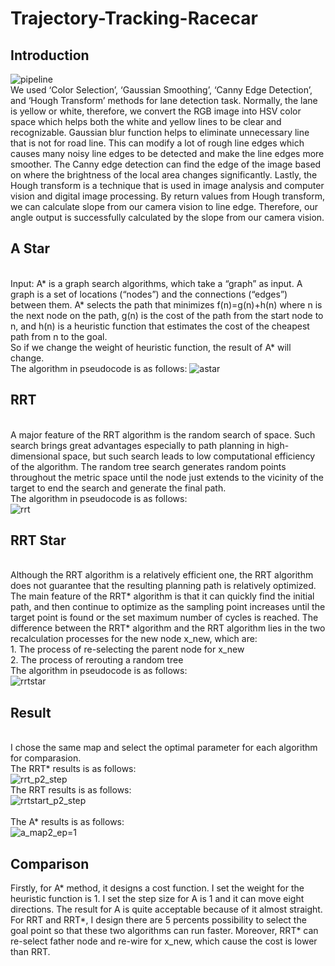 # Trajectory-Tracking-Racecar
## Introduction  
![pipeline](https://user-images.githubusercontent.com/36937088/54845125-d0e4bb80-4c95-11e9-8f07-fd297ad19702.jpeg)
<br>We used ‘Color Selection’, ‘Gaussian Smoothing’, ‘Canny Edge Detection’, and ‘Hough Transform’ methods for lane detection task.
Normally, the lane is yellow or white, therefore, we convert the RGB image into HSV color space which helps both the white and yellow lines to be clear and recognizable.
Gaussian blur function helps to eliminate unnecessary line that is not for road line. This can modify a lot of rough line edges which causes many noisy line edges to be detected and make the line edges more smoother. The Canny edge detection can find the edge of the image based on where the brightness of the local area changes significantly.
Lastly, the Hough transform is a technique that is used in image analysis and computer vision and digital image processing. By return values from Hough transform, we can calculate slope from our camera vision to line edge. Therefore, our angle output is successfully calculated by the slope from our camera vision.
## A Star
<br>Input: A* is a graph search algorithms, which take a “graph” as input. A graph is a set of locations (“nodes”) and the connections (“edges”) between them. A* selects the path that minimizes f(n)=g(n)+h(n) where n is the next node on the path, g(n) is the cost of the path from the start node to n, and h(n) is a heuristic function that estimates the cost of the cheapest path from n to the goal.
<br> So if we change the weight of heuristic function, the result of A* will change.
<br>The algorithm in pseudocode is as follows:
![astar](https://user-images.githubusercontent.com/36937088/54732154-7a6d6500-4b4f-11e9-8f36-67a9ccfa64d0.jpeg)
## RRT
<br> A major feature of the RRT algorithm is the random search of space. Such search brings great advantages especially to path planning in high-dimensional space, but such search leads to low computational efficiency of the algorithm. The random tree search generates random points throughout the metric space until the node just extends to the vicinity of the target to end the search and generate the final path.
<br>The algorithm in pseudocode is as follows:  
![rrt](https://user-images.githubusercontent.com/36937088/54732732-8eff2c80-4b52-11e9-87a2-7459d19c383e.jpeg)
## RRT Star
<br>Although the RRT algorithm is a relatively efficient one, the RRT algorithm does not guarantee that the resulting planning path is relatively optimized. The main feature of the RRT* algorithm is that it can quickly find the initial path, and then continue to optimize as the sampling point increases until the target point is found or the set maximum number of cycles is reached. The difference between the RRT* algorithm and the RRT algorithm lies in the two recalculation processes for the new node x_new, which are:
<br>1. The process of re-selecting the parent node for x_new
<br>2. The process of rerouting a random tree
<br>The algorithm in pseudocode is as follows:  
![rrtstar](https://user-images.githubusercontent.com/36937088/54732460-21063580-4b51-11e9-8698-0dd5ce3d9d2e.jpeg)
## Result
<br> I chose the same map and select the optimal parameter for each algorithm for comparasion.
<br> The RRT* results is as follows:    
  ![rrt_p2_step](https://user-images.githubusercontent.com/36937088/54732264-1a2af300-4b50-11e9-880f-431efe67a404.jpeg)
<br> The RRT results is as follows:   
  ![rrtstart_p2_step](https://user-images.githubusercontent.com/36937088/54732274-2adb6900-4b50-11e9-9965-e32cf2f9e807.jpeg)  
<br> The A* results is as follows:   
  ![a_map2_ep=1](https://user-images.githubusercontent.com/36937088/54732282-329b0d80-4b50-11e9-8962-d5ad310c9244.jpeg)
## Comparison
Firstly, for A* method, it designs a cost function. I set the weight for the heuristic function is 1. I set the step size for A is 1 and it can move eight directions. The result for A is quite acceptable because of it almost straight. For RRT and RRT*, I design there are 5 percents possibility to select the goal point so that these two algorithms can run faster. Moreover, RRT* can re-select father node and re-wire for x_new, which cause the cost is lower than RRT.
